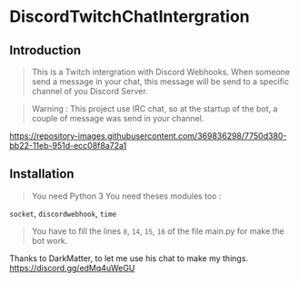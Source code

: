 # DiscordTwitchChatIntergration

## Introduction

>This is a Twitch intergration with Discord Webhooks.
>When someone send a message in your chat, this message will be send to a specific channel of you Discord Server.

> Warning : This project use IRC chat, so at the startup of the bot, a couple of message was send in your channel.

https://repository-images.githubusercontent.com/369836298/7750d380-bb22-11eb-951d-ecc08f8a72a1

## Installation

> You need Python 3
> You need theses modules too :

`socket`,
`discordwebhook`,
`time`

>  You have to fill the lines `8`, `14`, `15`, `16` of the file main.py for make the bot work.



Thanks to DarkMatter, to let me use his chat to make my things.
https://discord.gg/edMq4uWeGU
